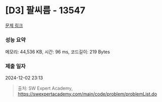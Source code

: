 # [D3] 팔씨름 - 13547 

[문제 링크](https://swexpertacademy.com/main/code/problem/problemDetail.do?contestProbId=AX6PP9G6p1sDFAS9) 

### 성능 요약

메모리: 44,536 KB, 시간: 96 ms, 코드길이: 219 Bytes

### 제출 일자

2024-12-02 23:13



> 출처: SW Expert Academy, https://swexpertacademy.com/main/code/problem/problemList.do